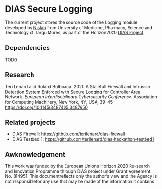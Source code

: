 # DIAS Secure Logging

The current project stores the source code of the Logging module developed by [Nislab](https://nislab.umfst.ro/) from University of Medicine, Pharmacy, Science and Technology of Targu Mures, as part of the Horizon2020 [DIAS Project](https://dias-project.com/).

## Dependencies
TODO

## Research

Teri Lenard and Roland Bolboaca. 2021. A Statefull Firewall and Intrusion Detection System Enforced with Secure Logging for Controller Area Network. <i>European Interdisciplinary Cybersecurity Conference</i>. Association for Computing Machinery, New York, NY, USA, 39–45. https://doi.org/10.1145/3487405.3487650

## Related projects

* DIAS Firewall: https://github.com/terilenard/dias-firewall
* DIAS Testbed 1: https://github.com/terilenard/dias-hackathon-testbed1

## Awknowledgement 

This work was funded by the European Union’s Horizon 2020 Re-search and Innovation Programme through [DIAS project](https://dias-project.com/) under Grant Agreement No. 814951. This documentreflects only the author’s view and the Agency is not responsiblefor any use that may be made of the information it contains
